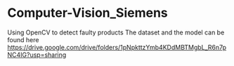 # Computer-Vision_Siemens
Using OpenCV to detect faulty products
The dataset and the model can be found here https://drive.google.com/drive/folders/1pNpkttzYmb4KDdMBTMgbL_R6n7pNC4IG?usp=sharing
